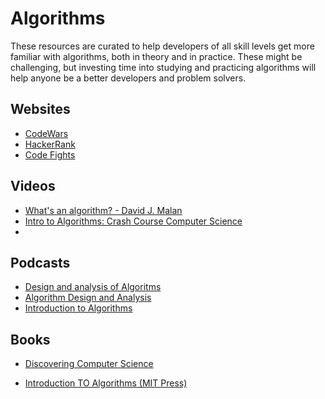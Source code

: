# Algorithms

These resources are curated to help developers of all skill levels get more familiar with algorithms, both in theory and in practice. These might be challenging, but investing time into studying and practicing algorithms will help anyone be a better developers and problem solvers. 


## Websites
- [CodeWars](https://www.codewars.com/dashboard)
- [HackerRank](https://www.hackerrank.com/dashboard)
- [Code Fights](https://codefights.com/)

## Videos

- [What's an algorithm? - David J. Malan](https://www.youtube.com/watch?v=6hfOvs8pY1k)
- [Intro to Algorithms: Crash Course Computer Science](https://www.youtube.com/watch?v=rL8X2mlNHPM)
- 

## Podcasts

- [Design and analysis of Algoritms](https://player.fm/series/design-and-analysis-of-algorithms-fall-2008)
- [Algorithm Design and Analysis](https://player.fm/series/algorithm-design-and-analysis)
- [Introduction to Algorithms](https://player.fm/series/introduction-to-algorithms-2011)

## Books

- [Discovering Computer Science](https://www.amazon.com/Discovering-Computer-Science-Interdisciplinary-Programming-ebook/dp/B010ACY1QG/ref=mt_kindle?_encoding=UTF8&me=&dpID=614f7vV6UGL&preST=_SY445_QL70_&dpSrc=detail)

- [Introduction TO Algorithms (MIT Press)](https://www.amazon.com/Introduction-Algorithms-Press-Thomas-Cormen-ebook/dp/B007CNRCAO/ref=mt_kindle?_encoding=UTF8&me=&dpID=51fgDX37U7L&preST=_SX342_QL70_&dpSrc=detail)



